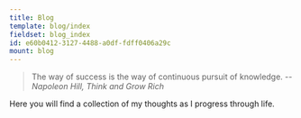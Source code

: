 ```yaml
---
title: Blog
template: blog/index
fieldset: blog_index
id: e60b0412-3127-4488-a0df-fdff0406a29c
mount: blog
---
```

> The way of success is the way of continuous pursuit of knowledge.
> -- <cite>Napoleon Hill, Think and Grow Rich</cite>

Here you will find a collection of my thoughts as I progress through life.
